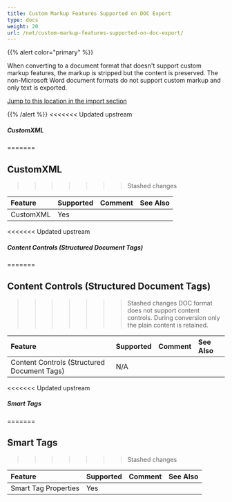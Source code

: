 ```yaml
---
title: Custom Markup Features Supported on DOC Export
type: docs
weight: 20
url: /net/custom-markup-features-supported-on-doc-export/
---
```


{{% alert color="primary" %}} 

When converting to a document format that doesn't support custom markup features, the markup is stripped but the content is preserved. The non-Microsoft Word document formats do not support custom markup and only text is exported.

[Jump to this location in the import section](/words/net/custom-markup-features-supported-on-doc-import/)

{{% /alert %}} 
<<<<<<< Updated upstream

##### **CustomXML**
=======
## **CustomXML**
>>>>>>> Stashed changes

|**Feature**|**Supported**|**Comment**|**See Also**|
| :- | :- | :- | :- |
|CustomXML |Yes | | |
<<<<<<< Updated upstream

##### **Content Controls (Structured Document Tags)**

=======
## **Content Controls (Structured Document Tags)**
>>>>>>> Stashed changes
DOC format does not support content controls. During conversion only the plain content is retained.

|**Feature**|**Supported**|**Comment**|**See Also**|
| :- | :- | :- | :- |
|Content Controls (Structured Document Tags) |N/A | | |
<<<<<<< Updated upstream

##### **Smart Tags**
=======
## **Smart Tags**
>>>>>>> Stashed changes

|**Feature**|**Supported**|**Comment**|**See Also**|
| :- | :- | :- | :- |
|Smart Tag Properties |Yes | | |

